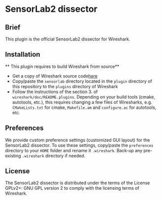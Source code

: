 # SensorLab2 dissector

## Brief

This plugin is the official SensorLab2 dissector for Wireshark.

## Installation

** This plugin requires to build Wireshark from source**

- Get a copy of Wireshark source code[here](https://github.com/wireshark/wireshark)
- Copy/paste the `sensorlab` directory located in the `plugin` directory of this repository to the `plugins` directory of Wireshark
- Follow the instructions of the section 3. of `wireshark/doc/README.plugins`.
    Depending on your build tools (cmake, autotools, etc.), this requires changing a few files of Wiresharks, e.g. `CMakeLists.txt` for cmake, `Makefile.am` and `configure.ac` for autotools, etc.


## Preferences

We provide custom preference settings (customized GUI layout) for the SensorLab2 dissector. To use these settings, copy/paste the `preferences` directory to your `HOME` folder and rename it `.wireshark`. Back-up any pre-existing `.wireshark` directory if needed.

## License

The SensorLab2 dissector is distributed under the terms of the License GPLv2+: GNU GPL version 2 to comply with the licensing terms of Wireshark.
